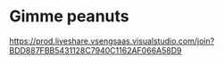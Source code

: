 # Gimme peanuts
https://prod.liveshare.vsengsaas.visualstudio.com/join?BDD887FBB5431128C7940C1162AF066A58D9
